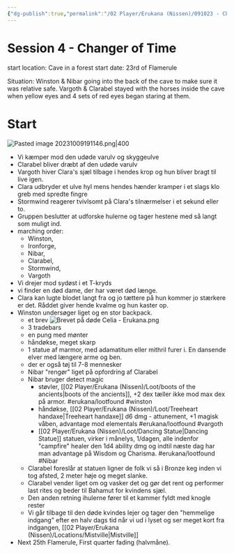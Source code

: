 ```yaml
---
{"dg-publish":true,"permalink":"/02 Player/Erukana (Nissen)/091023 - Changer of time session 4/"}
---
```


# Session 4 - Changer of Time 
start location:  Cave in a forest 
start date:  23rd of Flamerule

Situation: 
Winston & Nibar going into the back of the cave to make sure it was relative safe.
Vargoth & Clarabel stayed with the horses inside the cave when yellow eyes and 4 sets of red eyes began staring at them.

# Start

![Pasted image 20231009191146.png|400](/img/user/10%20Attachments/Pasted%20image%2020231009191146.png)

- Vi kæmper mod den udøde varulv og skyggeulve
- Clarabel bliver dræbt af den udøde varulv 
- Vargoth hiver Clara's sjæl tilbage i hendes krop og hun bliver bragt til live igen.
- Clara udbryder et ulve hyl mens hendes hænder kramper i et slags klo greb med spredte fingre
- Stormwind reagerer tvivlsomt på Clara's tilnærmelser i et sekund eller to. 
- Gruppen beslutter at udforske hulerne og tager hestene med så langt som muligt ind.
- marching order: 
	- Winston, 
	- Ironforge, 
	- Nibar, 
	- Clarabel, 
	- Stormwind, 
	- Vargoth 
- Vi drejer mod sydøst i et T-kryds
- vi finder en død dame, der har været død længe.
- Clara kan lugte blodet langt fra og jo tættere på hun kommer jo stærkere er det. Råddet giver hende kvalme og hun kaster op.
- Winston undersøger liget og en stor backpack. 
	- et brev ![Brevet på døde Celia - Erukana.png](/img/user/10%20Attachments/Brevet%20p%C3%A5%20d%C3%B8de%20Celia%20-%20Erukana.png)
	- 3 tradebars
	- en pung med mønter
	- håndøkse, meget skarp 
	- 1 statue af marmor, med adamatitum eller mithril furer i. En dansende elver med længere arme og ben. 
	- der er også tøj til 7-8 mennesker 
	- Nibar "rengør" liget på opfordring af Clarabel 
	- Nibar bruger detect magic 
		- støvler, [[02 Player/Erukana (Nissen)/Loot/boots of the ancients\|boots of the ancients]], +2 dex tæller ikke mod max dex på armor. #erukana/lootfound #winston 
		- håndøkse, [[02 Player/Erukana (Nissen)/Loot/Treeheart handaxe\|Treeheart handaxe]] d6 dmg - attunement, +1 magisk våben, advantage mod elementals #erukana/lootfound #vargoth 
		- [[02 Player/Erukana (Nissen)/Loot/Dancing Statue\|Dancing Statue]] statuen, virker i månelys, 1/dagen, alle indenfor "campfire" healer den 1d4 ability dmg og indtil næste dag har man advantage på Wisdom og Charisma.  #erukana/lootfound #Nibar 
	- Clarabel foreslår at statuen ligner de folk vi så i Bronze keg inden vi tog afsted, 2 meter høje og meget slanke.
	- Clarabel vender liget om og vasker det og gør det rent og performer last rites og beder til Bahamut for kvindens sjæl.
	- Den anden retning ihulerne fører til et kammer fyldt med knogle rester 
	- Vi går tilbage til den døde kvindes lejer og tager den "hemmelige indgang" efter en halv dags tid når vi ud i lyset og ser meget kort fra indgangen, [[02 Player/Erukana (Nissen)/Locations/Mistville\|Mistville]] 
- Next 25th Flamerule, First quarter fading (halvmåne).